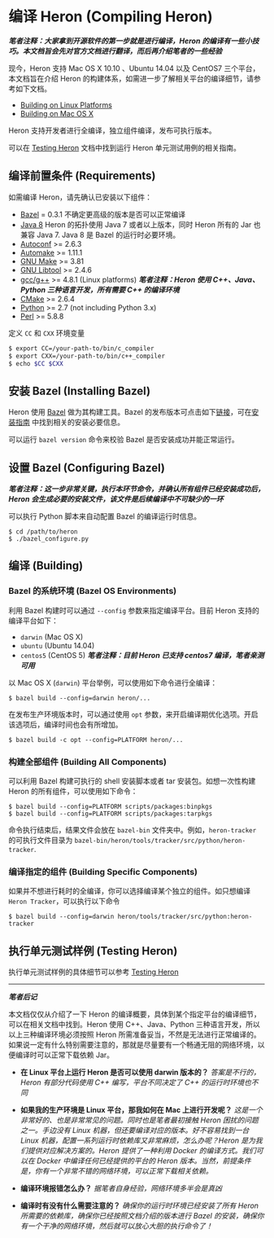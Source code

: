# 编译 Heron (Compiling Heron)

***笔者注释：大家拿到开源软件的第一步就是进行编译，Heron 的编译有一些小技巧。本文档旨会先对官方文档进行翻译，而后再介绍笔者的一些经验***

现今，Heron 支持 Mac OS X 10.10 、Ubuntu 14.04 以及 CentOS7 三个平台，本文档旨在介绍 Heron 的构建体系，如需进一步了解相关平台的编译细节，请参考如下文档。

* [Building on Linux Platforms](../Heron-Developers/Compiling-on-Linux.md)
* [Building on Mac OS X](../Heron-Developers/Compiling-on-MacOSX.md)

Heron 支持开发者进行全编译，独立组件编译，发布可执行版本。

可以在 [Testing Heron](http://twitter.github.io/heron/docs/contributors/testing/) 文档中找到运行 Heron 单元测试用例的相关指南。

## 编译前置条件 (Requirements)

如需编译 Heron，请先确认已安装以下组件：

* [Bazel](http://bazel.io/docs/install.html) = 0.3.1 不确定更高级的版本是否可以正常编译
* [Java
  8](http://www.oracle.com/technetwork/java/javase/downloads/jdk8-downloads-2133151.html) Heron 的拓扑使用 Java 7 或者以上版本，同时 Heron 所有的 Jar 也兼容 Java 7. Java 8 是 Bazel 的运行时必要环境。
* [Autoconf](http://www.gnu.org/software/autoconf/autoconf.html) >=
  2.6.3
* [Automake](https://www.gnu.org/software/automake/) >= 1.11.1
* [GNU Make](https://www.gnu.org/software/make/) >= 3.81
* [GNU Libtool](http://www.gnu.org/software/libtool/) >= 2.4.6
* [gcc/g++](https://gcc.gnu.org/) >= 4.8.1 (Linux platforms) ***笔者注释：Heron 使用 C++、Java、Python 三种语言开发，所有需要 C++ 的编译环境***
* [CMake](https://cmake.org/) >= 2.6.4
* [Python](https://www.python.org/) >= 2.7 (not including Python 3.x)
* [Perl](https://www.perl.org/) >= 5.8.8

定义 `CC` 和 `CXX` 环境变量

```bash
$ export CC=/your-path-to/bin/c_compiler
$ export CXX=/your-path-to/bin/c++_compiler
$ echo $CC $CXX
```

## 安装 Bazel (Installing Bazel)

Heron 使用 [Bazel](http://bazel.io) 做为其构建工具。Bazel 的发布版本可点击如下[链接](https://github.com/bazelbuild/bazel/releases)，可在[安装指南](http://bazel.io/docs/install.html) 中找到相关的安装必要信息。

可以运行 `bazel version` 命令来校验 Bazel 是否安装成功并能正常运行。

## 设置 Bazel (Configuring Bazel)

***笔者注释：这一步非常关键，执行本环节命令，并确认所有组件已经安装成功后，Heron 会生成必要的安装文件，该文件是后续编译中不可缺少的一环***

可以执行 Python 脚本来自动配置 Bazel 的编译运行时信息。

```
$ cd /path/to/heron
$ ./bazel_configure.py
```

## 编译 (Building)

### Bazel 的系统环境 (Bazel OS Environments)

利用 Bazel 构建时可以通过 `--config` 参数来指定编译平台。目前 Heron 支持的编译平台如下：

* `darwin` (Mac OS X)
* `ubuntu` (Ubuntu 14.04)
* `centos5` (CentOS 5) ***笔者注释：目前 Heron 已支持 centos7 编译，笔者亲测可用***

以 Mac OS X (`darwin`) 平台举例，可以使用如下命令进行全编译：

```
$ bazel build --config=darwin heron/...
```

在发布生产环境版本时，可以通过使用 `opt` 参数，来开启编译期优化选项。开启该选项后，编译时间也会有所增加。

```
$ bazel build -c opt --config=PLATFORM heron/...
```

### 构建全部组件 (Building All Components)

可以利用 Bazel 构建可执行的 shell 安装脚本或者 tar 安装包。如想一次性构建 Heron 的所有组件，可以使用如下命令：

```
$ bazel build --config=PLATFORM scripts/packages:binpkgs
$ bazel build --config=PLATFORM scripts/packages:tarpkgs
```

命令执行结束后，结果文件会放在 `bazel-bin` 文件夹中。例如，`heron-tracker` 的可执行文件目录为 `bazel-bin/heron/tools/tracker/src/python/heron-tracker`.

### 编译指定的组件 (Building Specific Components)

如果并不想进行耗时的全编译，你可以选择编译某个独立的组件。如只想编译 `Heron Tracker`，可以执行以下命令

```
$ bazel build --config=darwin heron/tools/tracker/src/python:heron-tracker
```

## 执行单元测试样例 (Testing Heron)

执行单元测试样例的具体细节可以参考 [Testing Heron](http://twitter.github.io/heron/docs/contributors/testing/)

---
***笔者后记***

本文档仅仅从介绍了一下 Heron 的编译概要，具体到某个指定平台的编译细节，可以在相关文档中找到。Heron 使用 C++、Java、Python 三种语言开发，所以以上三种编译环境必须按照 Heron 所需准备妥当，不然是无法进行正常编译的。如果说一定有什么特别需要注意的，那就是尽量要有一个畅通无阻的网络环境，以便编译时可以正常下载依赖 Jar。

- **在 Linux 平台上运行 Heron 是否可以使用 darwin 版本的？** *答案是不行的，Heron 有部分代码使用 C++ 编写，平台不同决定了 C++ 的运行时环境也不同*

- **如果我的生产环境是 Linux 平台，那我如何在 Mac 上进行开发呢？** *这是一个非常好的、也是非常常见的问题。同时也是笔者最初接触 Heron 困扰的问题之一。手边没有 Linux 机器，但还要编译对应的版本。好不容易找到一台 Linux 机器，配置一系列运行时依赖库又非常麻烦，怎么办呢？Heron 是为我们提供对应解决方案的。Heron 提供了一种利用 Docker 的编译方式。我们可以在 Docker 中编译任何已经提供的平台的 Heron 版本。当然，前提条件是，你有一个非常不错的网络环境，可以正常下载相关依赖。*

- **编译环境报错怎么办？** *据笔者自身经验，网络环境多半会是真凶*

- **编译时有没有什么需要注意的？** *确保你的运行时环境已经安装了所有 Heron 所需要的依赖库，确保你已经按照文档介绍的版本进行 Bazel 的安装，确保你有一个干净的网络环境，然后就可以放心大胆的执行命令了！*
